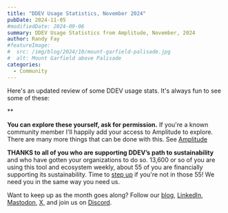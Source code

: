 ```yaml
---
title: "DDEV Usage Statistics, November 2024"
pubDate: 2024-11-05
#modifiedDate: 2024-09-06
summary: DDEV Usage Statistics from Amplitude, November, 2024
author: Randy Fay
#featureImage:
#  src: /img/blog/2024/10/mount-garfield-palisade.jpg
#  alt: Mount Garfield above Palisade
categories:
  - Community
---
```


Here's an updated review of some DDEV usage stats. It's always fun to see some of these:

**


**You can explore these yourself, ask for permission.** If you're a known community member I'll happily add your access to Amplitude to explore. There are many more things that can be done with this. See [Amplitude](cont)

**THANKS to all of you who are supporting DDEV’s path to sustainability** and who have gotten your organizations to do so. 13,600 or so of you are using this tool and ecosystem weekly, about 55 of you are financially supporting its sustainability. Time to [step up](https://github.com/sponsors/ddev) if you're not in those 55! We need you in the same way you need us.

Want to keep up as the month goes along? Follow our [blog](https://ddev.com/blog/), [LinkedIn](https://www.linkedin.com/company/ddev-foundation), [Mastodon](https://fosstodon.org/@ddev), [X,](https://x.com/randyfay) and join us on [Discord](https://discord.gg/5wjP76mBJD).
